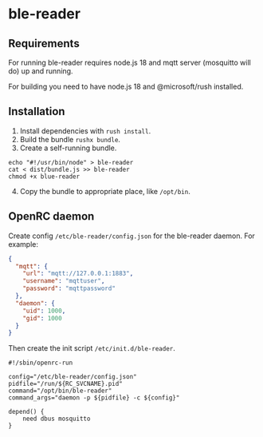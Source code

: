 # ble-reader

## Requirements

For running ble-reader requires node.js 18 and mqtt server (mosquitto will do) up and running.

For building you need to have node.js 18 and @microsoft/rush installed.

## Installation

1. Install dependencies with `rush install`.
2. Build the bundle `rushx bundle`.
3. Create a self-running bundle.

```shell
echo "#!/usr/bin/node" > ble-reader
cat < dist/bundle.js >> ble-reader
chmod +x blue-reader
```

4. Copy the bundle to appropriate place, like `/opt/bin`.

## OpenRC daemon

Create config `/etc/ble-reader/config.json` for the ble-reader daemon. For example:

```json
{
  "mqtt": {
    "url": "mqtt://127.0.0.1:1883",
    "username": "mqttuser",
    "password": "mqttpassword"
  },
  "daemon": {
    "uid": 1000,
    "gid": 1000
  }
}
```

Then create the init script `/etc/init.d/ble-reader`.

```shell
#!/sbin/openrc-run

config="/etc/ble-reader/config.json"
pidfile="/run/${RC_SVCNAME}.pid"
command="/opt/bin/ble-reader"
command_args="daemon -p ${pidfile} -c ${config}"

depend() {
    need dbus mosquitto
}
```
